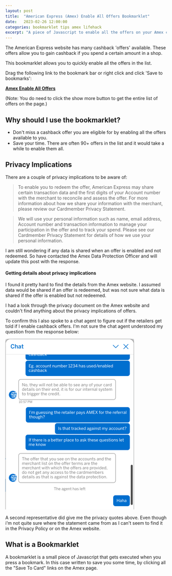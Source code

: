 ```yaml
---
layout: post
title:  "American Express (Amex) Enable All Offers Bookmarklet"
date:   2023-02-26 12:00:00
categories: bookmarklet tips amex lifehack
excerpt: "A piece of Javascript to enable all the offers on your Amex card."
---
```


The American Express website has many cashback 'offers' available. These offers allow you to gain cashback if you spend a certain amount in a shop.

This bookmarklet allows you to quickly enable all the offers in the list.

Drag the following link to the bookmark bar or right click and click 'Save to bookmarks':

**<a href='javascript: (function() {document.querySelectorAll(".offer-cta").forEach((item) => {if (item.title == "Save to Card"){ item.click(); }});}()); // Written by Niall Bunting - https://niallbunting.com '>Amex Enable All Offers</a>**

(Note: You do need to click the show more button to get the entire list of offers on the page.)

## Why should I use the bookmarklet?

* Don't miss a cashback offer you are eligible for by enabling all the offers available to you.
* Save your time. There are often 90+ offers in the list and it would take a while to enable them all.

## Privacy Implications

There are a couple of privacy implications to be aware of:

> To enable you to redeem the offer, American Express may share certain transaction data and the first digits of your Account number with the merchant to reconcile and assess the offer. For more information about how we share your information with the merchant, please review our Cardmember Privacy Statement.

> We will use your personal information such as name, email address, Account number and transaction information to manage your participation in the offer and to track your spend. Please see our Cardmember Privacy Statement for details of how we use your personal information.

I am still wondering if any data is shared when an offer is enabled and not redeemed. So have contacted the Amex Data Protection Officer and will update this post with the response.

#### Getting details about privacy implications

I found it pretty hard to find the details from the Amex website. I assumed data would be shared if an offer is redeemed, but was not sure what data is shared if the offer is enabled but not redeemed.

I had a look through the privacy document on the Amex website and couldn't find anything about the privacy implications of offers.

To confirm this I also spoke to a chat agent to figure out if the retailers get told if I enable cashback offers. I'm not sure the chat agent understood my question from the response below:

![](/assets/images/posts/amexchat202302.png)

A second representative did give me the privacy quotes above. Even though i'm not quite sure where the statement came from as I can't seem to find it in the Privacy Policy or on the Amex website.

## What is a Bookmarklet

A bookmarklet is a small piece of Javascript that gets executed when you press a bookmark. In this case written to save you some time, by clicking all the "Save To Card" links on the Amex page.
